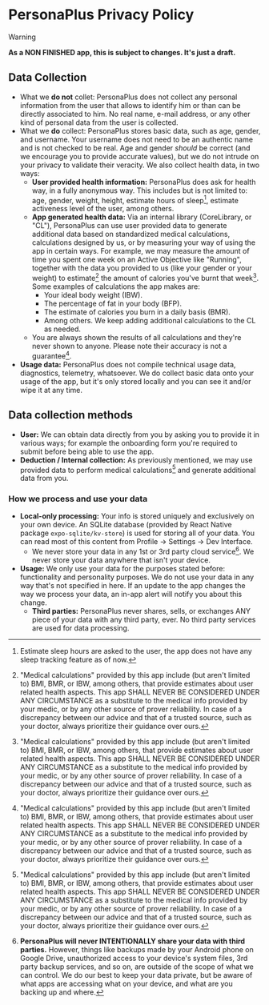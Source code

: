 # PersonaPlus Privacy Policy

> [!WARNING]
> **As a NON FINISHED app, this is subject to changes. It's just a draft.**

## Data Collection

- What we **do not** collet: PersonaPlus does not collect any personal information from the user that allows to identify him or than can be directly associated to him. No real name, e-mail address, or any other kind of personal data from the user is collected.
- What we **do** collect: PersonaPlus stores basic data, such as age, gender, and username. Your username does not need to be an authentic name and is not checked to be real. Age and gender _should_ be correct (and we encourage you to provide accurate values), but we do not intrude on your privacy to validate their veracity. We also collect health data, in two ways:
  - **User provided health information:** PersonaPlus does ask for health way, in a fully anonymous way. This includes but is not limited to: age, gender, weight, height, estimate hours of sleep[^1], estimate activeness level of the user, among others.
  - **App generated health data:** Via an internal library (CoreLibrary, or "CL"), PersonaPlus can use user provided data to generate additional data based on standardized medical calculations, calculations designed by us, or by measuring your way of using the app in certain ways. For example, we may measure the amount of time you spent one week on an Active Objective like "Running", together with the data you provided to us (like your gender or your weight) to estimate[^2] the amount of calories you've burnt that week[^2]. Some examples of calculations the app makes are:
    - Your ideal body weight (IBW).
    - The percentage of fat in your body (BFP).
    - The estimate of calories you burn in a daily basis (BMR).
    - Among others. We keep adding additional calculations to the CL as needed.
  - You are always shown the results of all calculations and they're never shown to anyone. Please note their accuracy is not a guarantee[^2].
- **Usage data:** PersonaPlus does not compile technical usage data, diagnostics, telemetry, whatsoever. We do collect basic data onto your usage of the app, but it's only stored locally and you can see it and/or wipe it at any time.

## Data collection methods

- **User:** We can obtain data directly from you by asking you to provide it in various ways; for example the onboarding form you're required to submit before being able to use the app.
- **Deduction / Internal collection:** As previously mentioned, we may use provided data to perform medical calculations[^2] and generate additional data from you.

### How we process and use your data

- **Local-only processing:** Your info is stored uniquely and exclusively on your own device. An SQLite database (provided by React Native package `expo-sqlite/kv-store`) is used for storing all of your data. You can read most of this content from Profile -> Settings -> Dev Interface.
  - We never store your data in any 1st or 3rd party cloud service[^3]. We never store your data anywhere that isn't your device.
- **Usage:** We only use your data for the purposes stated before: functionality and personality purposes. We do not use your data in any way that's not specified in here. If an update to the app changes the way we process your data, an in-app alert will notify you about this change.
  - **Third parties:** PersonaPlus never shares, sells, or exchanges ANY piece of your data with any third party, ever. No third party services are used for data processing.

[^1]: Estimate sleep hours are asked to the user, the app does not have any sleep tracking feature as of now.

[^2]: "Medical calculations" provided by this app include (but aren't limited to) BMI, BMR, or IBW, among others, that provide estimates about user related health aspects. This app SHALL NEVER BE CONSIDERED UNDER ANY CIRCUMSTANCE as a substitute to the medical info provided by your medic, or by any other source of prover reliability. In case of a discrepancy between our advice and that of a trusted source, such as your doctor, always prioritize their guidance over ours.

[^3]: **PersonaPlus will never INTENTIONALLY share your data with third parties.** However, things like backups made by your Android phone on Google Drive, unauthorized access to your device's system files, 3rd party backup services, and so on, are outside of the scope of what we can control. We do our best to keep your data private, but be aware of what apps are accessing what on your device, and what are you backing up and where.
